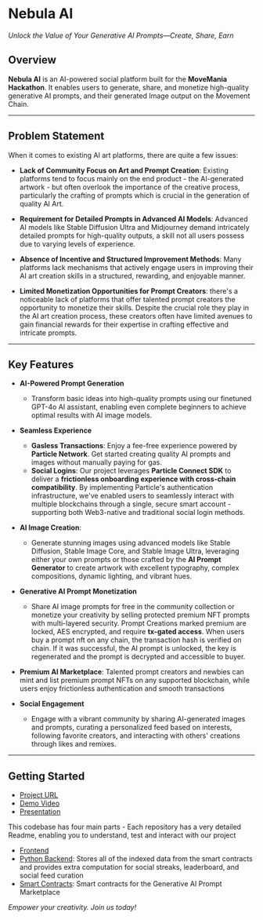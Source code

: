 # Nebula AI

*Unlock the Value of Your Generative AI Prompts—Create, Share, Earn*

## Overview

**Nebula AI** is an AI-powered social platform built for the **MoveMania Hackathon**. It enables users to generate, share, and monetize high-quality generative AI prompts, and their generated Image output on the Movement Chain.

---
## Problem Statement
When it comes to existing AI art platforms, there are quite a few issues:

- **Lack of Community Focus on Art and Prompt Creation**: Existing platforms tend to focus mainly on the end product - the AI-generated artwork - but often overlook the importance of the creative process, particularly the crafting of prompts which is crucial in the generation of quality AI Art.

- **Requirement for Detailed Prompts in Advanced AI Models**: Advanced AI models like Stable Diffusion Ultra and Midjourney demand intricately detailed prompts for high-quality outputs, a skill not all users possess due to varying levels of experience.

- **Absence of Incentive and Structured Improvement Methods**: Many platforms lack mechanisms that actively engage users in improving their AI art creation skills in a structured, rewarding, and enjoyable manner.

- **Limited Monetization Opportunities for Prompt Creators**: there's a noticeable lack of platforms that offer talented prompt creators the opportunity to monetize their skills. Despite the crucial role they play in the AI art creation process, these creators often have limited avenues to gain financial rewards for their expertise in crafting effective and intricate prompts.

---

## Key Features
- **AI-Powered Prompt Generation**

  - Transform basic ideas into high-quality prompts using our finetuned GPT-4o AI assistant, enabling even complete beginners to achieve optimal results with AI image models.

- **Seamless Experience**

  - **Gasless Transactions**: Enjoy a fee-free experience powered by **Particle Network**. Get started creating quality AI prompts and images without manually paying for gas.
  - **Social Logins**: Our project leverages **Particle Connect SDK** to deliver a **frictionless onboarding experience with cross-chain compatibility**. By implementing Particle's authentication infrastructure, we've enabled users to seamlessly interact with multiple blockchains through a single, secure smart account - supporting both Web3-native and traditional social login methods.
    
- **AI Image Creation**: 

  - Generate stunning images using advanced models like Stable Diffusion, Stable Image Core, and Stable Image Ultra, leveraging either your own prompts or those crafted by the **AI Prompt Generator** to create artwork with excellent typography, complex compositions, dynamic lighting, and vibrant hues.

- **Generative AI Prompt Monetization**

   - Share AI image prompts for free in the community collection or monetize your creativity by selling protected premium NFT prompts with multi-layered security. Prompt Creations marked premium are locked, AES encrypted, and require **tx-gated access**. When users buy a prompt nft on any chain, the transaction hash is verified on chain. If it was successful, the AI prompt is unlocked, the key is regenerated and the prompt is decrypted and accessible to buyer.

- **Premium AI Marketplace**: Talented prompt creators and newbies can mint and list premium prompt NFTs on any supported blockchain, while users enjoy frictionless authentication and smooth transactions

- **Social Engagement** 
  - Engage with a vibrant community by sharing AI-generated images and prompts, curating a personalized feed based on interests, following favorite creators, and interacting with others' creations through likes and remixes.
      
---

## Getting Started
-  [Project URL](https://nebula-theta-henna.vercel.app/)
- [Demo Video](https://youtu.be/jwR6jU_EhJA)
- [Presentation](https://gamma.app/docs/Nebula-AI-Unleashing-Creativity-in-the-Blockchain-Era-04pk1l3loy0uoxk)

 This codebase has four main parts - Each repository has a very detailed Readme, enabling you to understand, test and interact with our project
  - [Frontend](https://github.com/Nebula-Movement/frontend)
  - [Python Backend](https://github.com/Nebula-Movement/nebula-backend): Stores all of the indexed data from the smart contracts and provides extra computation for social streaks, leaderboard, and social feed curation
  - [Smart Contracts](https://github.com/Nebula-Movement/nebula-contracts): Smart contracts for the Generative AI Prompt Marketplace

*Empower your creativity. Join us today!*
